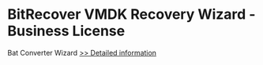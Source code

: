 # BitRecover VMDK Recovery Wizard - Business License
Bat Converter Wizard
[>> Detailed information](https://secure.shareit.com/shareit/product.html?productid=300953443&affiliateid=200057808)